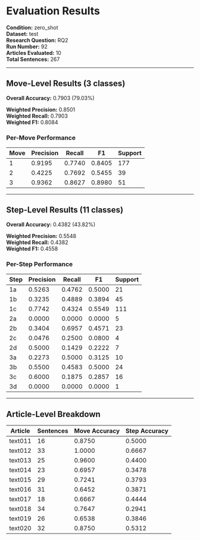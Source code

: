 # Evaluation Results

**Condition:** zero_shot  
**Dataset:** test  
**Research Question:** RQ2  
**Run Number:** 92  
**Articles Evaluated:** 10  
**Total Sentences:** 267  

---

## Move-Level Results (3 classes)

**Overall Accuracy:** 0.7903 (79.03%)  

**Weighted Precision:** 0.8501  
**Weighted Recall:** 0.7903  
**Weighted F1:** 0.8084  

### Per-Move Performance

| Move | Precision | Recall | F1 | Support |
|------|-----------|--------|----|---------|
| 1 | 0.9195 | 0.7740 | 0.8405 | 177 |
| 2 | 0.4225 | 0.7692 | 0.5455 | 39 |
| 3 | 0.9362 | 0.8627 | 0.8980 | 51 |

---

## Step-Level Results (11 classes)

**Overall Accuracy:** 0.4382 (43.82%)  

**Weighted Precision:** 0.5548  
**Weighted Recall:** 0.4382  
**Weighted F1:** 0.4558  

### Per-Step Performance

| Step | Precision | Recall | F1 | Support |
|------|-----------|--------|----|---------|
| 1a | 0.5263 | 0.4762 | 0.5000 | 21 |
| 1b | 0.3235 | 0.4889 | 0.3894 | 45 |
| 1c | 0.7742 | 0.4324 | 0.5549 | 111 |
| 2a | 0.0000 | 0.0000 | 0.0000 | 5 |
| 2b | 0.3404 | 0.6957 | 0.4571 | 23 |
| 2c | 0.0476 | 0.2500 | 0.0800 | 4 |
| 2d | 0.5000 | 0.1429 | 0.2222 | 7 |
| 3a | 0.2273 | 0.5000 | 0.3125 | 10 |
| 3b | 0.5500 | 0.4583 | 0.5000 | 24 |
| 3c | 0.6000 | 0.1875 | 0.2857 | 16 |
| 3d | 0.0000 | 0.0000 | 0.0000 | 1 |

---

## Article-Level Breakdown

| Article | Sentences | Move Accuracy | Step Accuracy |
|---------|-----------|---------------|---------------|
| text011 | 16 | 0.8750 | 0.5000 |
| text012 | 33 | 1.0000 | 0.6667 |
| text013 | 25 | 0.9600 | 0.4400 |
| text014 | 23 | 0.6957 | 0.3478 |
| text015 | 29 | 0.7241 | 0.3793 |
| text016 | 31 | 0.6452 | 0.3871 |
| text017 | 18 | 0.6667 | 0.4444 |
| text018 | 34 | 0.7647 | 0.2941 |
| text019 | 26 | 0.6538 | 0.3846 |
| text020 | 32 | 0.8750 | 0.5312 |
